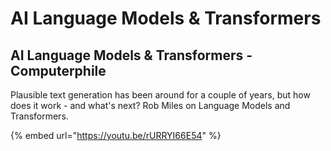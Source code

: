 # AI Language Models & Transformers

## AI Language Models & Transformers - Computerphile

Plausible text generation has been around for a couple of years, but how does it work - and what's next? Rob Miles on Language Models and Transformers.

{% embed url="https://youtu.be/rURRYI66E54" %}
